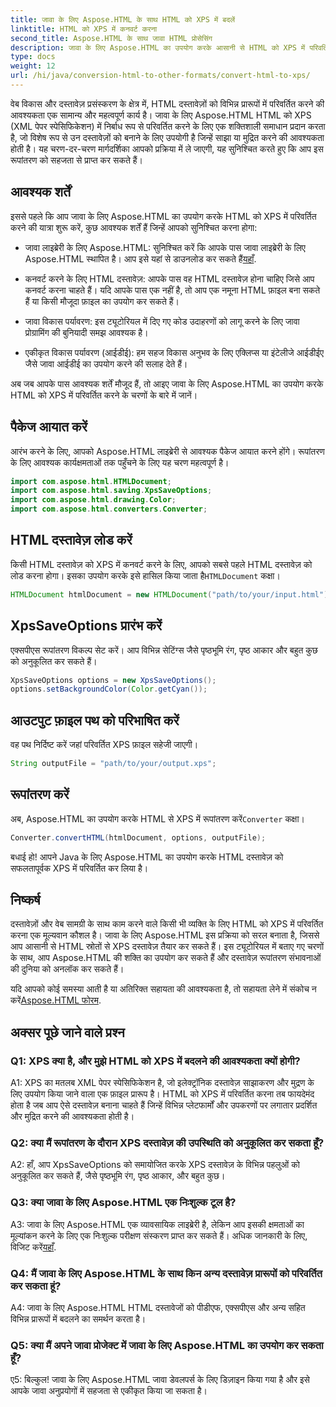 ```yaml
---
title: जावा के लिए Aspose.HTML के साथ HTML को XPS में बदलें
linktitle: HTML को XPS में कनवर्ट करना
second_title: Aspose.HTML के साथ जावा HTML प्रोसेसिंग
description: जावा के लिए Aspose.HTML का उपयोग करके आसानी से HTML को XPS में परिवर्तित करना सीखें। आसानी से क्रॉस-प्लेटफ़ॉर्म दस्तावेज़ बनाएं।
type: docs
weight: 12
url: /hi/java/conversion-html-to-other-formats/convert-html-to-xps/
---
```

वेब विकास और दस्तावेज़ प्रसंस्करण के क्षेत्र में, HTML दस्तावेज़ों को विभिन्न प्रारूपों में परिवर्तित करने की आवश्यकता एक सामान्य और महत्वपूर्ण कार्य है। जावा के लिए Aspose.HTML HTML को XPS (XML पेपर स्पेसिफिकेशन) में निर्बाध रूप से परिवर्तित करने के लिए एक शक्तिशाली समाधान प्रदान करता है, जो विशेष रूप से उन दस्तावेज़ों को बनाने के लिए उपयोगी है जिन्हें साझा या मुद्रित करने की आवश्यकता होती है। यह चरण-दर-चरण मार्गदर्शिका आपको प्रक्रिया में ले जाएगी, यह सुनिश्चित करते हुए कि आप इस रूपांतरण को सहजता से प्राप्त कर सकते हैं।

## आवश्यक शर्तें

इससे पहले कि आप जावा के लिए Aspose.HTML का उपयोग करके HTML को XPS में परिवर्तित करने की यात्रा शुरू करें, कुछ आवश्यक शर्तें हैं जिन्हें आपको सुनिश्चित करना होगा:

-  जावा लाइब्रेरी के लिए Aspose.HTML: सुनिश्चित करें कि आपके पास जावा लाइब्रेरी के लिए Aspose.HTML स्थापित है। आप इसे यहां से डाउनलोड कर सकते हैं[यहाँ](https://releases.aspose.com/html/java/).

- कनवर्ट करने के लिए HTML दस्तावेज़: आपके पास वह HTML दस्तावेज़ होना चाहिए जिसे आप कनवर्ट करना चाहते हैं। यदि आपके पास एक नहीं है, तो आप एक नमूना HTML फ़ाइल बना सकते हैं या किसी मौजूदा फ़ाइल का उपयोग कर सकते हैं।

- जावा विकास पर्यावरण: इस ट्यूटोरियल में दिए गए कोड उदाहरणों को लागू करने के लिए जावा प्रोग्रामिंग की बुनियादी समझ आवश्यक है।

- एकीकृत विकास पर्यावरण (आईडीई): हम सहज विकास अनुभव के लिए एक्लिप्स या इंटेलीजे आईडीईए जैसे जावा आईडीई का उपयोग करने की सलाह देते हैं।

अब जब आपके पास आवश्यक शर्तें मौजूद हैं, तो आइए जावा के लिए Aspose.HTML का उपयोग करके HTML को XPS में परिवर्तित करने के चरणों के बारे में जानें।

## पैकेज आयात करें

आरंभ करने के लिए, आपको Aspose.HTML लाइब्रेरी से आवश्यक पैकेज आयात करने होंगे। रूपांतरण के लिए आवश्यक कार्यक्षमताओं तक पहुँचने के लिए यह चरण महत्वपूर्ण है।

```java
import com.aspose.html.HTMLDocument;
import com.aspose.html.saving.XpsSaveOptions;
import com.aspose.html.drawing.Color;
import com.aspose.html.converters.Converter;
```

## HTML दस्तावेज़ लोड करें

 किसी HTML दस्तावेज़ को XPS में कनवर्ट करने के लिए, आपको सबसे पहले HTML दस्तावेज़ को लोड करना होगा। इसका उपयोग करके इसे हासिल किया जाता है`HTMLDocument` कक्षा।

```java
HTMLDocument htmlDocument = new HTMLDocument("path/to/your/input.html");
```

## XpsSaveOptions प्रारंभ करें

एक्सपीएस रूपांतरण विकल्प सेट करें। आप विभिन्न सेटिंग्स जैसे पृष्ठभूमि रंग, पृष्ठ आकार और बहुत कुछ को अनुकूलित कर सकते हैं।

```java
XpsSaveOptions options = new XpsSaveOptions();
options.setBackgroundColor(Color.getCyan());
```

## आउटपुट फ़ाइल पथ को परिभाषित करें

वह पथ निर्दिष्ट करें जहां परिवर्तित XPS फ़ाइल सहेजी जाएगी।

```java
String outputFile = "path/to/your/output.xps";
```

## रूपांतरण करें

 अब, Aspose.HTML का उपयोग करके HTML से XPS में रूपांतरण करें`Converter` कक्षा।

```java
Converter.convertHTML(htmlDocument, options, outputFile);
```

बधाई हो! आपने Java के लिए Aspose.HTML का उपयोग करके HTML दस्तावेज़ को सफलतापूर्वक XPS में परिवर्तित कर लिया है।

## निष्कर्ष

दस्तावेज़ों और वेब सामग्री के साथ काम करने वाले किसी भी व्यक्ति के लिए HTML को XPS में परिवर्तित करना एक मूल्यवान कौशल है। जावा के लिए Aspose.HTML इस प्रक्रिया को सरल बनाता है, जिससे आप आसानी से HTML स्रोतों से XPS दस्तावेज़ तैयार कर सकते हैं। इस ट्यूटोरियल में बताए गए चरणों के साथ, आप Aspose.HTML की शक्ति का उपयोग कर सकते हैं और दस्तावेज़ रूपांतरण संभावनाओं की दुनिया को अनलॉक कर सकते हैं।

 यदि आपको कोई समस्या आती है या अतिरिक्त सहायता की आवश्यकता है, तो सहायता लेने में संकोच न करें[Aspose.HTML फोरम](https://forum.aspose.com/).

## अक्सर पूछे जाने वाले प्रश्न

### Q1: XPS क्या है, और मुझे HTML को XPS में बदलने की आवश्यकता क्यों होगी?

A1: XPS का मतलब XML पेपर स्पेसिफिकेशन है, जो इलेक्ट्रॉनिक दस्तावेज़ साझाकरण और मुद्रण के लिए उपयोग किया जाने वाला एक फ़ाइल प्रारूप है। HTML को XPS में परिवर्तित करना तब फायदेमंद होता है जब आप ऐसे दस्तावेज़ बनाना चाहते हैं जिन्हें विभिन्न प्लेटफार्मों और उपकरणों पर लगातार प्रदर्शित और मुद्रित करने की आवश्यकता होती है।

### Q2: क्या मैं रूपांतरण के दौरान XPS दस्तावेज़ की उपस्थिति को अनुकूलित कर सकता हूँ?

A2: हाँ, आप XpsSaveOptions को समायोजित करके XPS दस्तावेज़ के विभिन्न पहलुओं को अनुकूलित कर सकते हैं, जैसे पृष्ठभूमि रंग, पृष्ठ आकार, और बहुत कुछ।

### Q3: क्या जावा के लिए Aspose.HTML एक निःशुल्क टूल है?

 A3: जावा के लिए Aspose.HTML एक व्यावसायिक लाइब्रेरी है, लेकिन आप इसकी क्षमताओं का मूल्यांकन करने के लिए एक निःशुल्क परीक्षण संस्करण प्राप्त कर सकते हैं। अधिक जानकारी के लिए, विजिट करें[यहाँ](https://releases.aspose.com/html/java).

### Q4: मैं जावा के लिए Aspose.HTML के साथ किन अन्य दस्तावेज़ प्रारूपों को परिवर्तित कर सकता हूं?

A4: जावा के लिए Aspose.HTML HTML दस्तावेजों को पीडीएफ, एक्सपीएस और अन्य सहित विभिन्न प्रारूपों में बदलने का समर्थन करता है।

### Q5: क्या मैं अपने जावा प्रोजेक्ट में जावा के लिए Aspose.HTML का उपयोग कर सकता हूँ?

ए5: बिल्कुल! जावा के लिए Aspose.HTML जावा डेवलपर्स के लिए डिज़ाइन किया गया है और इसे आपके जावा अनुप्रयोगों में सहजता से एकीकृत किया जा सकता है।